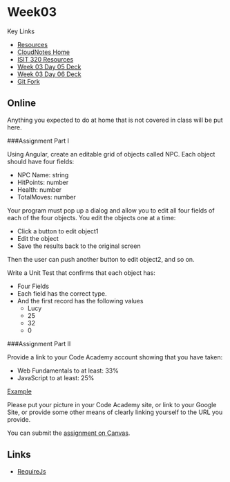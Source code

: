 Week03
======

Key Links

- [Resources](Isit320-Resources.html)
- [CloudNotes Home](http://www.elvenware.com/charlie/books/CloudNotes/CloudNotes.html)
- [ISIT 320 Resources](http://www.elvenware.com/charlie/books/CloudNotes/CloudNotes.html)
- [Week 03 Day 05 Deck](http://bit.ly/1fUY5Hu)
- [Week 03 Day 06 Deck](http://bit.ly/17XIZuY)
- [Git Fork](http://www.elvenware.com/charlie/development/cloud/Git.html#forking)


Online
------

Anything you expected to do at home that is not covered in class will
be put here.

###Assignment Part I

Using Angular, create an editable grid of objects called NPC.
Each object should have four fields:

- NPC Name: string
- HitPoints: number
- Health: number
- TotalMoves: number

Your program must pop up a dialog and allow you to edit
all four fields of each of the four objects. You edit
the objects one at a time:

- Click a button to edit object1
- Edit the object
- Save the results back to the original screen

Then the user can push another button to edit object2,
and so on.

Write a Unit Test that confirms that each object has:

- Four Fields
- Each field has the correct type.
- And the first record has the following values
	- Lucy
	- 25
	- 32
	- 0

###Assignment Part II

Provide a link to your Code Academy account showing that you have taken:

- Web Fundamentals to at least: 33%
- JavaScript to at least: 25%

[Example](http://www.codecademy.com/netslayer43536)

Please put your picture in your Code Academy site, or link to your 
Google Site, or provide some other means of clearly linking yourself 
to the URL you provide.

You can submit the [assignment on Canvas](https://bc.instructure.com/courses/870287/assignments/2908125).

Links
-----

- [RequireJs](http://www.startersquad.com/blog/angularjs-requirejs/)
